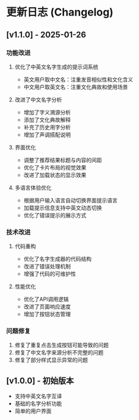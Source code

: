 # 更新日志 (Changelog)

## [v1.1.0] - 2025-01-26

### 功能改进
1. 优化了中英文名字生成的提示词系统
   - 英文用户取中文名：注重发音相似性和文化含义
   - 中文用户取英文名：注重文化典故和使用场景

2. 改进了中文名字分析
   - 增加了字义溯源分析
   - 添加了文化典故解释
   - 补充了历史用字分析
   - 增加了声调搭配说明

3. 界面优化
   - 调整了推荐结果标题与内容的间距
   - 优化了卡片布局的视觉效果
   - 改进了加载状态的显示效果

4. 多语言体验优化
   - 根据用户输入语言自动切换界面提示语言
   - 加载提示信息支持中英文动态切换
   - 优化了错误提示的展示方式

### 技术改进
1. 代码重构
   - 优化了名字生成器的代码结构
   - 改进了错误处理机制
   - 增强了代码的可维护性

2. 性能优化
   - 优化了API调用逻辑
   - 改进了页面响应速度
   - 增加了按钮状态管理

### 问题修复
1. 修复了重复点击生成按钮可能导致的问题
2. 修复了中文名字来源分析不完整的问题
3. 修复了部分样式显示异常的问题

## [v1.0.0] - 初始版本
- 支持中英文名字互译
- 基础的名字分析功能
- 简单的用户界面
